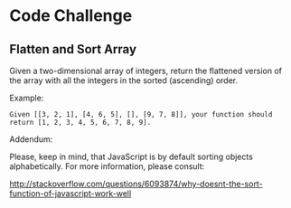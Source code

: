 <h1>Code Challenge</h1>
<h2>Flatten and Sort Array</h2>

Given a two-dimensional array of integers, return the flattened version of the array with all the integers in the sorted (ascending) order.

Example:
```
Given [[3, 2, 1], [4, 6, 5], [], [9, 7, 8]], your function should return [1, 2, 3, 4, 5, 6, 7, 8, 9].
```
Addendum:

Please, keep in mind, that JavaScript is by default sorting objects alphabetically. For more information, please consult:

http://stackoverflow.com/questions/6093874/why-doesnt-the-sort-function-of-javascript-work-well